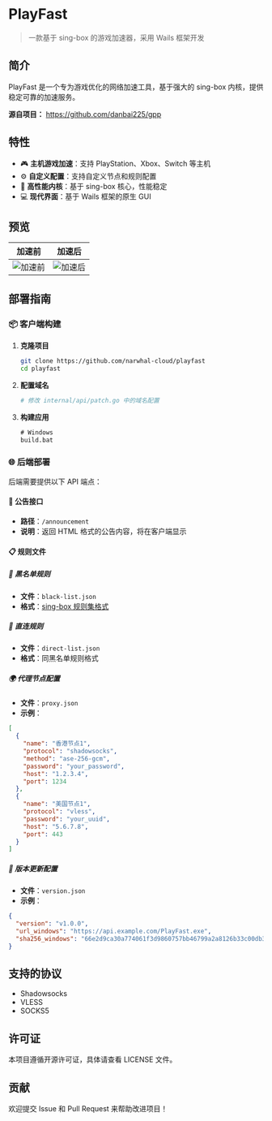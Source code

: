
# PlayFast

> 一款基于 sing-box 的游戏加速器，采用 Wails 框架开发

## 简介

PlayFast 是一个专为游戏优化的网络加速工具，基于强大的 sing-box 内核，提供稳定可靠的加速服务。

**源自项目：** https://github.com/danbai225/gpp

## 特性

- 🎮 **主机游戏加速**：支持 PlayStation、Xbox、Switch 等主机
- ⚙️ **自定义配置**：支持自定义节点和规则配置
- 🚀 **高性能内核**：基于 sing-box 核心，性能稳定
- 💻 **现代界面**：基于 Wails 框架的原生 GUI

## 预览

| 加速前 | 加速后 |
|--------|--------|
| ![加速前](./res/1.png) | ![加速后](./res/2.png) |

## 部署指南

### 📦 客户端构建

1. **克隆项目**
   ```bash
   git clone https://github.com/narwhal-cloud/playfast
   cd playfast
   ```

2. **配置域名**
   ```bash
   # 修改 internal/api/patch.go 中的域名配置
   ```

3. **构建应用**
   ```cmd
   # Windows
   build.bat
   ```

### 🌐 后端部署

后端需要提供以下 API 端点：

#### 📢 公告接口
- **路径**：`/announcement`
- **说明**：返回 HTML 格式的公告内容，将在客户端显示

#### 📋 规则文件

##### 🚫 黑名单规则
- **文件**：`black-list.json`
- **格式**：[sing-box 规则集格式](https://sing-box.sagernet.org/configuration/rule-set/source-format/)

##### 🔗 直连规则  
- **文件**：`direct-list.json`
- **格式**：同黑名单规则格式

##### 🌍 代理节点配置
- **文件**：`proxy.json`
- **示例**：
```json
[
  {
    "name": "香港节点1",
    "protocol": "shadowsocks",
    "method": "ase-256-gcm",
    "password": "your_password",
    "host": "1.2.3.4",
    "port": 1234
  },
  {
    "name": "美国节点1", 
    "protocol": "vless",
    "password": "your_uuid",
    "host": "5.6.7.8",
    "port": 443
  }
]
```

##### 🔄 版本更新配置
- **文件**：`version.json`
- **示例**：
```json
{
  "version": "v1.0.0",
  "url_windows": "https://api.example.com/PlayFast.exe",
  "sha256_windows": "66e2d9ca30a774061f3d9860757bb46799a2a8126b33c00db3a33546434c2248"
}
```

## 支持的协议

- Shadowsocks
- VLESS
- SOCKS5

## 许可证

本项目遵循开源许可证，具体请查看 LICENSE 文件。

## 贡献

欢迎提交 Issue 和 Pull Request 来帮助改进项目！
